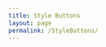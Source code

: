 ```yaml
---
title: Style Buttons
layout: page
permalink: /StyleButtons/
---
```


<script>
    function styleButton() {
    var element = document.body;
    element.classList.toggle("dark");
    element.classList.toggle("light");
    element.classList.toggle("highcontrastbg");
    }
</script>